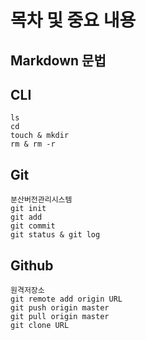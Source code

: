 # 목차 및 중요 내용
## Markdown 문법
## CLI
```
ls
cd
touch & mkdir
rm & rm -r
```
## Git
```
분산버전관리시스템
git init
git add
git commit
git status & git log
```
## Github
```
원격저장소
git remote add origin URL
git push origin master
git pull origin master
git clone URL
```

